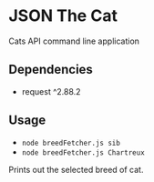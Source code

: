 # JSON The Cat

Cats API command line application

## Dependencies

- request ^2.88.2

## Usage

- `node breedFetcher.js sib`
- `node breedFetcher.js Chartreux`

Prints out the selected breed of cat.